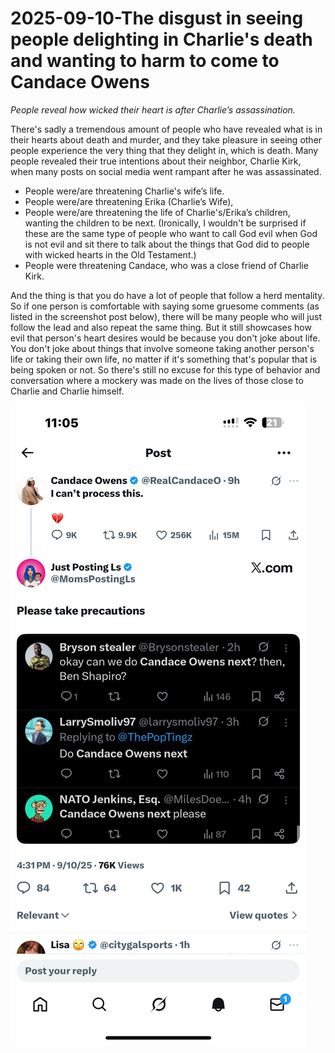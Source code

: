 # 2025-09-10-The disgust in seeing people delighting in Charlie's death and wanting to harm to come to Candace Owens

*People reveal how wicked their heart is after Charlie’s assassination.* 

There's sadly a tremendous amount of people who have revealed what is in their hearts about death and murder, and they take pleasure in seeing other people experience the very thing that they delight in, which is death. Many people revealed their true intentions about their neighbor, Charlie Kirk, when many posts on social media went rampant after he was assassinated. 

- People were/are threatening Charlie's wife’s life. 
- People were/are threatening Erika (Charlie’s Wife),
- People were/are threatening the life of Charlie's/Erika’s children, wanting the children to be next. (Ironically, I wouldn't be surprised if these are the same type of people who want to call God evil when God is not evil and sit there to talk about the things that God did to people with wicked hearts in the Old Testament.)
- People were threatening Candace, who was a close friend of Charlie Kirk. 

And the thing is that you do have a lot of people that follow a herd mentality. So if one person is comfortable with saying some gruesome comments (as listed in the screenshot post below), there will be many people who will just follow the lead and also repeat the same thing. But it still showcases how evil that person's heart desires would be because you don't joke about life. You don't joke about things that involve someone taking another person's life or taking their own life, no matter if it's something that's popular that is being spoken or not. So there's still no excuse for this type of behavior and conversation where a mockery was made on the lives of those close to Charlie and Charlie himself. 

![The disgust in seeing people delighting in Charlie's death and wanting to harm to come to Candace Owens.jpeg](/zulu/Photos/The%20disgust%20in%20seeing%20people%20delighting%20in%20Charlie's%20death%20and%20wanting%20to%20harm%20to%20come%20to%20Candace%20Owens.jpeg)